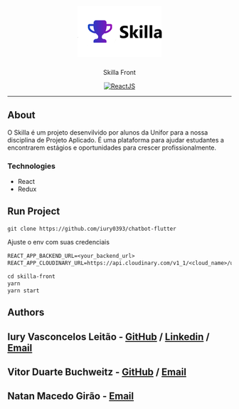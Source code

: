 <h1 align="center"><img src="./.gitdocs/logo.png" alt="Skilla" /></h1>
<p align="center">Skilla Front</p>
<p align="center">
  <a href="https://reactjs.org/">
    <img src="https://img.shields.io/static/v1?label=React&message=JS&color=blue?style=plastic&logo=React" alt="ReactJS" />
  </a>
</p>

---

## About

O Skilla é um projeto desenvilvido por alunos da Unifor para a nossa disciplina de Projeto Aplicado. É uma plataforma para ajudar estudantes a encontrarem estágios e oportunidades para crescer profissionalmente.

### Technologies

<ul>
    <li>React</li>
    <li>Redux</li>
</ul>

## Run Project

```git
git clone https://github.com/iury0393/chatbot-flutter
```

Ajuste o env com suas credenciais

```
REACT_APP_BACKEND_URL=<your_backend_url>
REACT_APP_CLOUDINARY_URL=https://api.cloudinary.com/v1_1/<cloud_name>/upload
```

```ssh
cd skilla-front
yarn
yarn start
```

## Authors

## Iury Vasconcelos Leitão - [GitHub](https://github.com/iury0393) / [Linkedin](https://www.linkedin.com/in/iury-vasconcelos-dev/) / [Email](mailto:iury0393@gmail.com)
## Vitor Duarte Buchweitz - [GitHub](https://github.com/Vitordb) / [Email](mailto:dbvitor@gmail.com)
## Natan Macedo Girão - [Email](mailto:natangirao@gmail.com)
